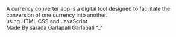 A currency converter app is a digital tool designed to facilitate the conversion of one currency into another.<br>
using HTML CSS and JavaScript<br>
Made By sarada Garlapati Garlapati ^_^
